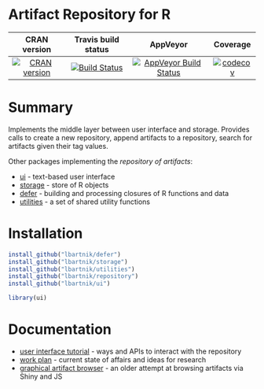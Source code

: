 Artifact Repository for R
==========================

| CRAN version    | Travis build status   | AppVeyor | Coverage |
| :-------------: |:---------------------:|:--------:|:--------:|
| [![CRAN version](http://www.r-pkg.org/badges/version/repository)](https://cran.r-project.org/package=repository) | [![Build Status](https://travis-ci.org/lbartnik/repository.svg?branch=master)](https://travis-ci.org/lbartnik/repository) | [![AppVeyor Build Status](https://ci.appveyor.com/api/projects/status/github/lbartnik/repository?branch=master&svg=true)](https://ci.appveyor.com/project/lbartnik/repository) | [![codecov](https://codecov.io/gh/lbartnik/repository/branch/master/graph/badge.svg)](https://codecov.io/gh/lbartnik/repository)|


# Summary

Implements the middle layer between user interface and storage. Provides
calls to create a new repository, append artifacts to a repository,
search for artifacts given their tag values.


Other packages implementing the *repository of artifacts*:
  * [ui](https://github.com/lbartnik/ui) - text-based user interface
  * [storage](https://github.com/lbartnik/storage) - store of R objects
  * [defer](https://github.com/lbartnik/defer) - building and processing closures of R functions and data
  * [utilities](https://github.com/lbartnik/utilities) - a set of shared utility functions


# Installation

```r
install_github("lbartnik/defer")
install_github("lbartnik/storage")
install_github("lbartnik/utilities")
install_github("lbartnik/repository")
install_github("lbartnik/ui")
```

```r
library(ui)
```


# Documentation

  * [user interface tutorial](https://lbartnik.github.io/ui/) - ways and APIs to interact with the repository
  * [work plan](https://lbartnik.github.io/repository/) - current state of affairs and ideas for research
  * [graphical artifact browser](https://lbartnik.github.io/experiment/) - an older attempt at browsing artifacts via Shiny and JS

